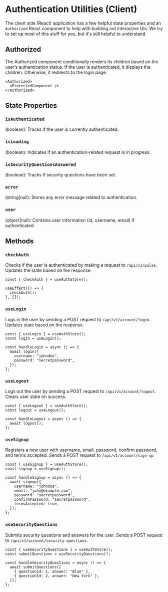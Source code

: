 # Authentication Utilities (Client)

The client side (React) application has a few helpful state properties and an `Authorized` React component to help with building out interactive UIs. We try to set up most of this stuff for you, but it's still helpful to understand.

## Authorized

The Authorized component conditionally renders its children based on the user’s authentication status. If the user is authenticated, it displays the children. Otherwise, it redirects to the login page.

```tsx
<Authorized>
  <ProtectedComponent />
</Authorized>
```

## State Properties

### `isAuthenticated`

(boolean): Tracks if the user is currently authenticated.

### `isLoading`

(boolean): Indicates if an authentication-related request is in progress.

### `isSecurityQuestionsAnswered`

(boolean): Tracks if security questions have been set.

### `error`

(string|null): Stores any error message related to authentication.

### `user`

(object|null): Contains user information (id, username, email) if authenticated.

## Methods

### `checkAuth`

Checks if the user is authenticated by making a request to `/api/v1/pulse`. Updates the state based on the response.

```tsx
const { checkAuth } = useAuthStore();

useEffect(() => {
  checkAuth();
}, []);
```

### `useLogin`

Logs in the user by sending a POST request to `/api/v1/account/login`. Updates state based on the response.

```tsx
const { useLogin } = useAuthStore();
const login = useLogin();

const handleLogin = async () => {
  await login({
    username: "johndoe",
    password: "secretpassword",
  });
};
```

### `useLogout`

Logs out the user by sending a POST request to `/api/v1/account/logout`. Clears user state on success.

```tsx
const { useLogout } = useAuthStore();
const logout = useLogout();

const handleLogout = async () => {
  await logout();
};
```

### `useSignup`

Registers a new user with username, email, password, confirm password, and terms accepted. Sends a POST request to `/api/v1/account/sign-up`

```tsx
const { useSignup } = useAuthStore();
const signup = useSignup();

const handleSignup = async () => {
  await signup({
    username: "johndoe",
    email: "john@example.com",
    password: "secretpassword",
    confirmPassword: "secretpassword",
    termsAccepted: true,
  });
};
```

### `useSecurityQuestions`

Submits security questions and answers for the user. Sends a POST request to `/api/v1/account/security-questions`.

```tsx
const { useSecurityQuestions } = useAuthStore();
const submitQuestions = useSecurityQuestions();

const handleSecurityQuestions = async () => {
  await submitQuestions([
    { questionId: 1, answer: "Blue" },
    { questionId: 2, answer: "New York" },
  ]);
};
```
